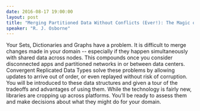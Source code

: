 ```yaml
---
date: 2016-08-17 19:00:00
layout: post
title: "Merging Partitioned Data Without Conflicts (Ever!): The Magic of CRDTs"
speaker: "R. J. Osborne"
---
```


Your Sets, Dictionaries and Graphs have a problem. It is difficult to merge changes made in your domain -- especially
if they happen simultaneously with shared data across nodes. This compounds once you consider disconnected apps and
partitioned networks in or between data centers. Convergent Replicated Data Types solve these problems by allowing
updates to arrive out of order, or even replayed without risk of corruption. You will be introduced to these data
structures and given a tour of the tradeoffs and advantages of using them. While the technology is fairly new,
libraries are cropping up across platforms. You’ll be ready to assess them and make decisions about what they might
do for your domain.
